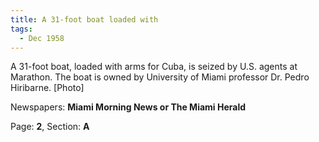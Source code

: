 ```yaml
---  
title: A 31-foot boat loaded with  
tags:  
  - Dec 1958  
---  
```

  
A 31-foot boat, loaded with arms for Cuba, is seized by U.S. agents at Marathon. The boat is owned by University of Miami professor Dr. Pedro Hiribarne. [Photo]  
  
Newspapers: **Miami Morning News or The Miami Herald**  
  
Page: **2**, Section: **A** 
